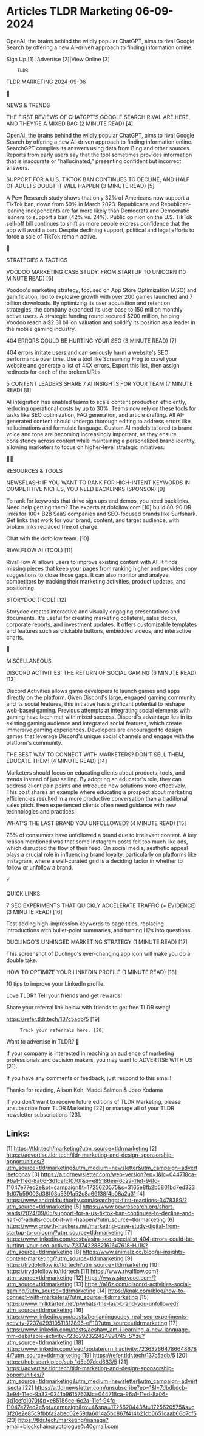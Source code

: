 # Articles TLDR Marketing 06-09-2024

OpenAI, the brains behind the wildly popular ChatGPT, aims to rival
Google Search by offering a new AI-driven approach to finding
information online.  

 Sign Up [1] |Advertise [2]|View Online [3] 

		TLDR 

TLDR MARKETING 2024-09-06

📱 

NEWS & TRENDS

 THE FIRST REVIEWS OF CHATGPT'S GOOGLE SEARCH RIVAL ARE HERE, AND
THEY'RE A MIXED BAG (2 MINUTE READ) [4] 

 OpenAI, the brains behind the wildly popular ChatGPT, aims to rival
Google Search by offering a new AI-driven approach to finding
information online. SearchGPT compiles its answers using data from
Bing and other sources. Reports from early users say that the tool
sometimes provides information that is inaccurate or
“hallucinated,” presenting confident but incorrect answers. 

 SUPPORT FOR A U.S. TIKTOK BAN CONTINUES TO DECLINE, AND HALF OF
ADULTS DOUBT IT WILL HAPPEN (3 MINUTE READ) [5] 

 A Pew Research study shows that only 32% of Americans now support a
TikTok ban, down from 50% in March 2023. Republicans and
Republican-leaning independents are far more likely than Democrats and
Democratic leaners to support a ban (42% vs. 24%). Public opinion on
the U.S. TikTok sell-off bill continues to shift as more people
express confidence that the app will avoid a ban. Despite declining
support, political and legal efforts to force a sale of TikTok remain
active. 

🚀 

STRATEGIES & TACTICS

 VOODOO MARKETING CASE STUDY: FROM STARTUP TO UNICORN (10 MINUTE READ)
[6] 

 Voodoo's marketing strategy, focused on App Store Optimization (ASO)
and gamification, led to explosive growth with over 200 games launched
and 7 billion downloads. By optimizing its user acquisition and
retention strategies, the company expanded its user base to 150
million monthly active users. A strategic funding round secured $200
million, helping Voodoo reach a $2.31 billion valuation and solidify
its position as a leader in the mobile gaming industry. 

 404 ERRORS COULD BE HURTING YOUR SEO (3 MINUTE READ) [7] 

 404 errors irritate users and can seriously harm a website's SEO
performance over time. Use a tool like Screaming Frog to crawl your
website and generate a list of 4XX errors. Export this list, then
assign redirects for each of the broken URLs. 

 5 CONTENT LEADERS SHARE 7 AI INSIGHTS FOR YOUR TEAM (7 MINUTE READ)
[8] 

 AI integration has enabled teams to scale content production
efficiently, reducing operational costs by up to 30%. Teams now rely
on these tools for tasks like SEO optimization, FAQ generation, and
article drafting. All AI-generated content should undergo thorough
editing to address errors like hallucinations and formulaic language.
Custom AI models tailored to brand voice and tone are becoming
increasingly important, as they ensure consistency across content
while maintaining a personalized brand identity, allowing marketers to
focus on higher-level strategic initiatives. 

🧑‍💻 

RESOURCES & TOOLS

 NEWSFLASH: IF YOU WANT TO RANK FOR HIGH-INTENT KEYWORDS IN
COMPETITIVE NICHES, YOU NEED BACKLINKS (SPONSOR) [9] 

 To rank for keywords that drive sign ups and demos, you need
backlinks. Need help getting them? The experts at dofollow.com [10]
build 80-90 DR links for 100+ B2B SaaS companies and SEO-focused
brands like Surfshark. Get links that work for your brand, content,
and target audience, with broken links replaced free of charge.

Chat with the dofollow team. [10]

 RIVALFLOW AI (TOOL) [11] 

 RivalFlow AI allows users to improve existing content with AI. It
finds missing pieces that keep your pages from ranking higher and
provides copy suggestions to close those gaps. It can also monitor and
analyze competitors by tracking their marketing activities, product
updates, and positioning. 

 STORYDOC (TOOL) [12] 

 Storydoc creates interactive and visually engaging presentations and
documents. It's useful for creating marketing collateral, sales decks,
corporate reports, and investment updates. It offers customizable
templates and features such as clickable buttons, embedded videos, and
interactive charts. 

🎁 

MISCELLANEOUS

 DISCORD ACTIVITIES: THE RETURN OF SOCIAL GAMING (6 MINUTE READ) [13] 

 Discord Activities allows game developers to launch games and apps
directly on the platform. Given Discord's large, engaged gaming
community and its social features, this initiative has significant
potential to reshape web-based gaming. Previous attempts at
integrating social elements with gaming have been met with mixed
success. Discord's advantage lies in its existing gaming audience and
integrated social features, which create immersive gaming experiences.
Developers are encouraged to design games that leverage Discord's
unique social channels and engage with the platform's community. 

 THE BEST WAY TO CONNECT WITH MARKETERS? DON'T SELL THEM, EDUCATE
THEM! (4 MINUTE READ) [14] 

 Marketers should focus on educating clients about products, tools,
and trends instead of just selling. By adopting an educator's role,
they can address client pain points and introduce new solutions more
effectively. This post shares an example where educating a prospect
about marketing efficiencies resulted in a more productive
conversation than a traditional sales pitch. Even experienced clients
often need guidance with new technologies and practices. 

 WHAT'S THE LAST BRAND YOU UNFOLLOWED? (4 MINUTE READ) [15] 

 78% of consumers have unfollowed a brand due to irrelevant content. A
key reason mentioned was that some Instagram posts felt too much like
ads, which disrupted the flow of their feed. On social media,
aesthetic appeal plays a crucial role in influencing brand loyalty,
particularly on platforms like Instagram, where a well-curated grid is
a deciding factor in whether to follow or unfollow a brand. 

⚡ 

QUICK LINKS

 7 SEO EXPERIMENTS THAT QUICKLY ACCELERATE TRAFFIC (+ EVIDENCE) (3
MINUTE READ) [16] 

 Test adding high-impression keywords to page titles, replacing
introductions with bullet-point summaries, and turning H2s into
questions. 

 DUOLINGO'S UNHINGED MARKETING STRATEGY (1 MINUTE READ) [17] 

 This screenshot of Duolingo's ever-changing app icon will make you do
a double take. 

 HOW TO OPTIMIZE YOUR LINKEDIN PROFILE (1 MINUTE READ) [18] 

 10 tips to improve your LinkedIn profile. 

Love TLDR? Tell your friends and get rewards!

 Share your referral link below with friends to get free TLDR swag! 

 https://refer.tldr.tech/137c5adb/5 [19] 

		 Track your referrals here. [20] 

Want to advertise in TLDR? 📰

 If your company is interested in reaching an audience of marketing
professionals and decision makers, you may want to ADVERTISE WITH US
[21]. 

 If you have any comments or feedback, just respond to this email! 

Thanks for reading, 
Alison Koh, Maddi Salmon & Joao Kodama 

If you don't want to receive future editions of TLDR Marketing, please
unsubscribe from TLDR Marketing [22] or manage all of your TLDR
newsletter subscriptions [23]. 

 

Links:
------
[1] https://tldr.tech/marketing?utm_source=tldrmarketing
[2] https://advertise.tldr.tech/tldr-marketing-and-design-sponsorship-opportunities/?utm_source=tldrmarketing&utm_medium=newsletter&utm_campaign=advertisetopnav
[3] https://a.tldrnewsletter.com/web-version?ep=1&lc=044718ca-96a1-11ed-8a06-3d1cefc1070f&p=e85186ee-6c2a-11ef-94fc-11047e77ed2e&pt=campaign&t=1725620575&s=3165e8fb2b5801bd7ed3236d07b59003d36f03a5391a52c8a69138f4b08a2a31
[4] https://www.androidauthority.com/searchgpt-first-reactions-3478389/?utm_source=tldrmarketing
[5] https://www.pewresearch.org/short-reads/2024/09/05/support-for-a-us-tiktok-ban-continues-to-decline-and-half-of-adults-doubt-it-will-happen/?utm_source=tldrmarketing
[6] https://www.growth-hackers.net/marketing-case-study-digital-from-startup-to-unicorn/?utm_source=tldrmarketing
[7] https://www.linkedin.com/posts/asim-seo-specialist_404-errors-could-be-hurting-your-seo-activity-7237422882161647618-HJ1K?utm_source=tldrmarketing
[8] https://www.animalz.co/blog/ai-insights-content-marketing/?utm_source=tldrmarketing
[9] https://trydofollow.io/tldrtech?utm_source=tldrmarketing
[10] https://trydofollow.io/tldrtech
[11] https://www.rivalflow.com?utm_source=tldrmarketing
[12] https://www.storydoc.com/?utm_source=tldrmarketing
[13] https://a16z.com/discord-activities-social-gaming/?utm_source=tldrmarketing
[14] https://knak.com/blog/how-to-connect-with-marketers/?utm_source=tldrmarketing
[15] https://www.milkkarten.net/p/whats-the-last-brand-you-unfollowed?utm_source=tldrmarketing
[16] https://www.linkedin.com/posts/benjamingoodey_real-seo-experiments-activity-7237429310511312896-eF1D?utm_source=tldrmarketing
[17] https://www.linkedin.com/posts/aeshaw_am-i-learning-a-new-language-mm-debatable-activity-7236292322424991745-SYzu?utm_source=tldrmarketing
[18] https://www.linkedin.com/feed/update/urn:li:activity:7236326647866486784/?utm_source=tldrmarketing
[19] https://refer.tldr.tech/137c5adb/5
[20] https://hub.sparklp.co/sub_1d5b97dcd683/5
[21] https://advertise.tldr.tech/tldr-marketing-and-design-sponsorship-opportunities/?utm_source=tldrmarketing&utm_medium=newsletter&utm_campaign=advertisecta
[22] https://a.tldrnewsletter.com/unsubscribe?ep=1&l=7dbdbdcb-3e94-11ed-9a32-0241b9615763&lc=044718ca-96a1-11ed-8a06-3d1cefc1070f&p=e85186ee-6c2a-11ef-94fc-11047e77ed2e&pt=campaign&pv=4&spa=1725620443&t=1725620575&s=c3f20e2e85c9fbbfa2abec02e59da6014a5bc867f414b21cb0651caab66d7cf5
[23] https://tldr.tech/marketing/manage?email=blockchaincryptologue%40gmail.com